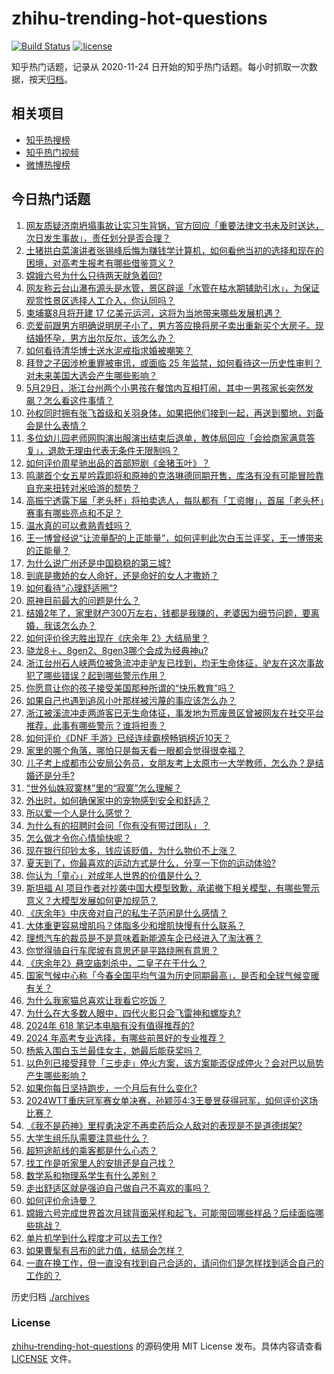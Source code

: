 # zhihu-trending-hot-questions

[![Build Status](https://github.com/justjavac/zhihu-trending-hot-questions/workflows/ci/badge.svg?branch=master)](https://github.com/justjavac/zhihu-trending-hot-questions/actions)
[![license](https://img.shields.io/github/license/justjavac/zhihu-trending-hot-questions)](https://github.com/justjavac/zhihu-trending-hot-questions/blob/master/LICENSE)

知乎热门话题，记录从 2020-11-24
日开始的知乎热门话题。每小时抓取一次数据，按天[归档](./archives)。

## 相关项目

- [知乎热搜榜](https://github.com/justjavac/zhihu-trending-top-search)
- [知乎热门视频](https://github.com/justjavac/zhihu-trending-hot-video)
- [微博热搜榜](https://github.com/justjavac/weibo-trending-hot-search)

## 今日热门话题

<!-- BEGIN -->
<!-- 最后更新时间 Wed Jun 05 2024 02:15:14 GMT+0800 (China Standard Time) -->

1. [网友质疑济南坍塌事故让实习生背锅，官方回应「重要法律文书未及时送达，次日发生事故」，责任划分是否合理？](https://www.zhihu.com/question/658037282)
1. [土猪拱白菜演讲者张锡峰后悔为赚钱学计算机，如何看他当初的选择和现在的困境，对高考生报考有哪些借鉴意义？](https://www.zhihu.com/question/658012177)
1. [嫦娥六号为什么只待两天就急着回?](https://www.zhihu.com/question/658035054)
1. [网友称云台山瀑布源头是水管，景区辟谣「水管在枯水期辅助引水」，为保证观赏性景区选择人工介入，你认同吗？](https://www.zhihu.com/question/658045795)
1. [柬埔寨8月将开建 17 亿美元运河，这将为当地带来哪些发展机遇？](https://www.zhihu.com/question/657754520)
1. [恋爱前跟男方明确说明房子小了，男方答应换将房子卖出重新买个大房子。现结婚怀孕，男方出尔反尔，该怎么办？](https://www.zhihu.com/question/657925618)
1. [如何看待清华博士送水泥戒指求婚被嘲笑？](https://www.zhihu.com/question/658034220)
1. [拜登之子因涉枪重罪被审讯，或面临 25 年监禁，如何看待这一历史性审判？对未来美国大选会产生哪些影响？](https://www.zhihu.com/question/658042016)
1. [5月29日，浙江台州两个小男孩在餐馆内互相打闹，其中一男孩家长突然发飙？怎么看这件事情？](https://www.zhihu.com/question/657654086)
1. [孙权同时拥有张飞首级和关羽身体，如果把他们接到一起，再送到蜀地，刘备会是什么表情？](https://www.zhihu.com/question/655708092)
1. [多位幼儿园老师网购演出服演出结束后退单，教体局回应「会给商家满意答复」，退款无理由代表无条件无限制吗？](https://www.zhihu.com/question/658054402)
1. [如何评价周星驰出品的首部短剧《金猪玉叶》？](https://www.zhihu.com/question/657997522)
1. [鸣潮首个女五星吟霖即将和原神的克洛琳德同期开售，库洛有没有可能冒险靠自充来扭转对米哈游的颓势？](https://www.zhihu.com/question/658076129)
1. [高振宁透露下届「老头杯」将拍卖选人，每队都有「工资帽」，首届「老头杯」赛事有哪些亮点和不足？](https://www.zhihu.com/question/657977386)
1. [温水真的可以煮熟青蛙吗？](https://www.zhihu.com/question/655343440)
1. [王一博曾经说“让流量配的上正能量”，如何评判此次白玉兰评奖，王一博带来的正能量？](https://www.zhihu.com/question/657977331)
1. [为什么说广州还是中国稳稳的第三城?](https://www.zhihu.com/question/271370886)
1. [到底是撒娇的女人命好，还是命好的女人才撒娇？](https://www.zhihu.com/question/657315674)
1. [如何看待“心理舒适圈”?](https://www.zhihu.com/question/657802472)
1. [原神目前最大的问题是什么？](https://www.zhihu.com/question/655077054)
1. [结婚2年了，家里财产300万左右，钱都是我赚的，老婆因为细节问题，要离婚，我该怎么办？](https://www.zhihu.com/question/657981243)
1. [如何评价徐志胜出现在《庆余年 2》大结局里？](https://www.zhihu.com/question/657738181)
1. [骁龙8＋、8gen2、8gen3哪个会成为经典神u?](https://www.zhihu.com/question/652792865)
1. [浙江台州石人峡两位被急流冲走驴友已找到，均无生命体征，驴友在这次事故犯了哪些错误？起到哪些警示作用？](https://www.zhihu.com/question/657965756)
1. [你愿意让你的孩子接受美国那种所谓的“快乐教育”吗？](https://www.zhihu.com/question/657776730)
1. [如果自己也遇到追风小叶那样被污蔑的事应该怎么办？](https://www.zhihu.com/question/657838086)
1. [浙江被溪流冲走两游客已无生命体征，事发地为荒废景区曾被网友在社交平台推荐，此事有哪些警示？谁将担责？](https://www.zhihu.com/question/658030953)
1. [如何评价《DNF 手游》已经连续霸榜畅销榜近10天？](https://www.zhihu.com/question/657636976)
1. [家里的哪个角落，哪怕只是每天看一眼都会觉得很幸福？](https://www.zhihu.com/question/653888957)
1. [儿子考上成都市公安局公务员，女朋友考上太原市一大学教师，怎么办？是结婚还是分手?](https://www.zhihu.com/question/655128362)
1. [“世外仙姝寂寞林”里的“寂寞”怎么理解？](https://www.zhihu.com/question/657971507)
1. [外出时，如何确保家中的宠物感到安全和舒适？](https://www.zhihu.com/question/654579929)
1. [所以爱一个人是什么感觉？](https://www.zhihu.com/question/621011242)
1. [为什么有的招聘时会问「你有没有带过团队」？](https://www.zhihu.com/question/657646240)
1. [怎么做才令你心情愉快呢？](https://www.zhihu.com/question/429006459)
1. [现在银行印钞太多，钱应该贬值，为什么物价不上涨？](https://www.zhihu.com/question/657462534)
1. [夏天到了，你最喜欢的运动方式是什么，分享一下你的运动体验?](https://www.zhihu.com/question/656716675)
1. [你认为「童心」对成年人世界的价值是什么？](https://www.zhihu.com/question/657787262)
1. [斯坦福 AI 项目作者对抄袭中国大模型致歉，承诺撤下相关模型，有哪些警示意义？大模型发展如何更加规范？](https://www.zhihu.com/question/658051988)
1. [《庆余年》中庆帝对自己的私生子范闲是什么感情？](https://www.zhihu.com/question/657660880)
1. [大体重更容易增肌吗？体脂多少和增肌快慢有什么联系？](https://www.zhihu.com/question/656320223)
1. [理想汽车的裁员是不是意味着新能源车企已经进入了淘汰赛？](https://www.zhihu.com/question/656474589)
1. [你觉得骑自行车爬坡有意思还是平路绕圈有意思？](https://www.zhihu.com/question/657445715)
1. [《庆余年2》悬空庙刺杀中，二皇子在干什么？](https://www.zhihu.com/question/657851855)
1. [国家气候中心称「今春全国平均气温为历史同期最高」，是否和全球气候变暖有关？](https://www.zhihu.com/question/657991884)
1. [为什么我家猫总喜欢让我看它吃饭？](https://www.zhihu.com/question/306822339)
1. [为什么在大多数人眼中，四代火影只会飞雷神和螺旋丸?](https://www.zhihu.com/question/469194286)
1. [2024年 618 笔记本电脑有没有值得推荐的?](https://www.zhihu.com/question/657961840)
1. [2024 年高考专业选择，有哪些前景好的专业推荐？](https://www.zhihu.com/question/656737879)
1. [杨紫入围白玉兰最佳女主，她最后能获奖吗？](https://www.zhihu.com/question/657898901)
1. [以色列已接受拜登「三步走」停火方案，该方案能否促成停火？会对巴以局势产生哪些影响？](https://www.zhihu.com/question/658041408)
1. [如果你每日坚持跑步，一个月后有什么变化?](https://www.zhihu.com/question/657569426)
1. [2024WTT重庆冠军赛女单决赛，孙颖莎4:3王曼昱获得冠军，如何评价这场比赛？](https://www.zhihu.com/question/658003603)
1. [《我不是药神》里程勇决定不再卖药后众人敌对的表现是不是道德绑架?](https://www.zhihu.com/question/284465622)
1. [大学生组乐队需要注意些什么？](https://www.zhihu.com/question/304882766)
1. [超短途航线的乘客都是什么心态？](https://www.zhihu.com/question/630024375)
1. [找工作是听家里人的安排还是自己找？](https://www.zhihu.com/question/656907753)
1. [数学系和物理系学生有什么差别？](https://www.zhihu.com/question/24127370)
1. [走出舒适区就是强迫自己做自己不喜欢的事吗？](https://www.zhihu.com/question/354223696)
1. [如何评价佘诗曼？](https://www.zhihu.com/question/431496421)
1. [嫦娥六号完成世界首次月球背面采样和起飞，可能带回哪些样品？后续面临哪些挑战？](https://www.zhihu.com/question/658031142)
1. [单片机学到什么程度才可以去工作?](https://www.zhihu.com/question/639955150)
1. [如果曹髦有吕布的武力值，结局会怎样？](https://www.zhihu.com/question/534223922)
1. [一直在换工作，但一直没有找到自己合适的，请问你们是怎样找到适合自己的工作的？](https://www.zhihu.com/question/657024405)

<!-- END -->

历史归档 [./archives](./archives)

### License

[zhihu-trending-hot-questions](https://github.com/justjavac/zhihu-trending-hot-questions)
的源码使用 MIT License 发布。具体内容请查看 [LICENSE](./LICENSE) 文件。
